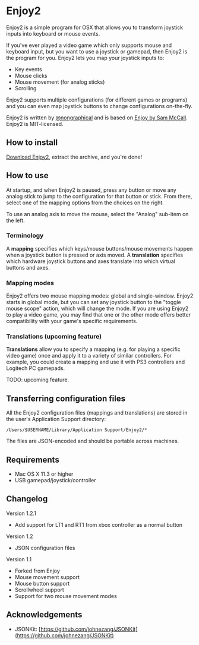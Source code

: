 Enjoy2
======

Enjoy2 is a simple program for OSX that allows you to transform joystick inputs into keyboard or mouse events.

If you've ever played a video game which only supports mouse and keyboard input, but you want to use a joystick or gamepad, then Enjoy2 is the program for you. Enjoy2 lets you map your joystick inputs to:

* Key events
* Mouse clicks
* Mouse movement (for analog sticks)
* Scrolling

Enjoy2 supports multiple configurations (for different games or programs) and you can even map joystick buttons to change configurations on-the-fly.

Enjoy2 is written by [@nongraphical](http://nongraphical.com) and is based on [Enjoy by Sam McCall](https://yukkurigames.com/enjoyable/). Enjoy2 is MIT-licensed.

## How to install

[Download Enjoy2](http://nongraphical.s3-website-us-east-1.amazonaws.com/releases/Enjoy2.zip), extract the archive, and you're done!

## How to use

At startup, and when Enjoy2 is paused, press any button or move any analog stick to jump to the configuration for that button or stick. From there, select one of the mapping options from the choices on the right.

To use an analog axis to move the mouse, select the "Analog" sub-item on the left.

### Terminology

A **mapping** specifies which keys/mouse buttons/mouse movements happen when a joystick button is pressed or axis moved. A **translation** specifies which hardware joystick buttons and axes translate into which virtual buttons and axes.

### Mapping modes

Enjoy2 offers two mouse mapping modes: global and single-window. Enjoy2 starts in global mode, but you can set any joystick button to the "toggle mouse scope" action, which will change the mode. If you are using Enjoy2 to play a video game, you may find that one or the other mode offers better compatibility with your game's specific requirements.

### Translations (upcoming feature)

**Translations** allow you to specify a mapping (e.g. for playing a specific video game) once and apply it to a variety of similar controllers. For example, you could create a mapping and use it with PS3 controllers and Logitech PC gamepads.

TODO: upcoming feature.

## Transferring configuration files

All the Enjoy2 configuration files (mappings and translations) are stored in the user's Application Support directory:

    /Users/$USERNAME/Library/Application Support/Enjoy2/*

The files are JSON-encoded and should be portable across machines.

## Requirements

* Mac OS X 11.3 or higher
* USB gamepad/joystick/controller

## Changelog

Version 1.2.1

* Add support for LT1 and RT1 from xbox controller as a normal button

Version 1.2

* JSON configuration files

Version 1.1

* Forked from Enjoy
* Mouse movement support
* Mouse button support
* Scrollwheel support
* Support for two mouse movement modes

## Acknowledgements

* JSONKit: [https://github.com/johnezang/JSONKit](https://github.com/johnezang/JSONKit)
